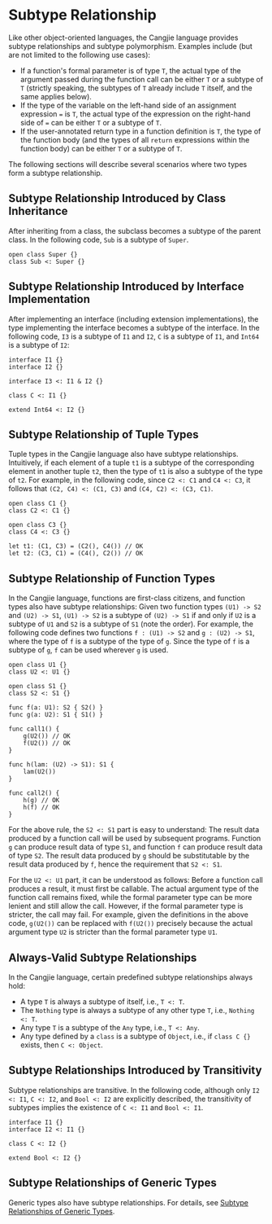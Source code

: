 # Subtype Relationship

Like other object-oriented languages, the Cangjie language provides subtype relationships and subtype polymorphism. Examples include (but are not limited to the following use cases):

- If a function's formal parameter is of type `T`, the actual type of the argument passed during the function call can be either `T` or a subtype of `T` (strictly speaking, the subtypes of `T` already include `T` itself, and the same applies below).
- If the type of the variable on the left-hand side of an assignment expression `=` is `T`, the actual type of the expression on the right-hand side of `=` can be either `T` or a subtype of `T`.
- If the user-annotated return type in a function definition is `T`, the type of the function body (and the types of all `return` expressions within the function body) can be either `T` or a subtype of `T`.

The following sections will describe several scenarios where two types form a subtype relationship.

## Subtype Relationship Introduced by Class Inheritance

After inheriting from a class, the subclass becomes a subtype of the parent class. In the following code, `Sub` is a subtype of `Super`.

<!-- compile -->

```cangjie
open class Super {}
class Sub <: Super {}
```

## Subtype Relationship Introduced by Interface Implementation

After implementing an interface (including extension implementations), the type implementing the interface becomes a subtype of the interface. In the following code, `I3` is a subtype of `I1` and `I2`, `C` is a subtype of `I1`, and `Int64` is a subtype of `I2`:

<!-- compile -->

```cangjie
interface I1 {}
interface I2 {}

interface I3 <: I1 & I2 {}

class C <: I1 {}

extend Int64 <: I2 {}
```

## Subtype Relationship of Tuple Types

Tuple types in the Cangjie language also have subtype relationships. Intuitively, if each element of a tuple `t1` is a subtype of the corresponding element in another tuple `t2`, then the type of `t1` is also a subtype of the type of `t2`. For example, in the following code, since `C2 <: C1` and `C4 <: C3`, it follows that `(C2, C4) <: (C1, C3)` and `(C4, C2) <: (C3, C1)`.

<!-- compile -->

```cangjie
open class C1 {}
class C2 <: C1 {}

open class C3 {}
class C4 <: C3 {}

let t1: (C1, C3) = (C2(), C4()) // OK
let t2: (C3, C1) = (C4(), C2()) // OK
```

## Subtype Relationship of Function Types

In the Cangjie language, functions are first-class citizens, and function types also have subtype relationships: Given two function types `(U1) -> S2` and `(U2) -> S1`, `(U1) -> S2` is a subtype of `(U2) -> S1` if and only if `U2` is a subtype of `U1` and `S2` is a subtype of `S1` (note the order). For example, the following code defines two functions `f : (U1) -> S2` and `g : (U2) -> S1`, where the type of `f` is a subtype of the type of `g`. Since the type of `f` is a subtype of `g`, `f` can be used wherever `g` is used.

<!-- compile -->

```cangjie
open class U1 {}
class U2 <: U1 {}

open class S1 {}
class S2 <: S1 {}

func f(a: U1): S2 { S2() }
func g(a: U2): S1 { S1() }

func call1() {
    g(U2()) // OK
    f(U2()) // OK
}

func h(lam: (U2) -> S1): S1 {
    lam(U2())
}

func call2() {
    h(g) // OK
    h(f) // OK
}
```

For the above rule, the `S2 <: S1` part is easy to understand: The result data produced by a function call will be used by subsequent programs. Function `g` can produce result data of type `S1`, and function `f` can produce result data of type `S2`. The result data produced by `g` should be substitutable by the result data produced by `f`, hence the requirement that `S2 <: S1`.

For the `U2 <: U1` part, it can be understood as follows: Before a function call produces a result, it must first be callable. The actual argument type of the function call remains fixed, while the formal parameter type can be more lenient and still allow the call. However, if the formal parameter type is stricter, the call may fail. For example, given the definitions in the above code, `g(U2())` can be replaced with `f(U2())` precisely because the actual argument type `U2` is stricter than the formal parameter type `U1`.

## Always-Valid Subtype Relationships

In the Cangjie language, certain predefined subtype relationships always hold:

- A type `T` is always a subtype of itself, i.e., `T <: T`.
- The `Nothing` type is always a subtype of any other type `T`, i.e., `Nothing <: T`.
- Any type `T` is a subtype of the `Any` type, i.e., `T <: Any`.
- Any type defined by a `class` is a subtype of `Object`, i.e., if `class C {}` exists, then `C <: Object`.

## Subtype Relationships Introduced by Transitivity

Subtype relationships are transitive. In the following code, although only `I2 <: I1`, `C <: I2`, and `Bool <: I2` are explicitly described, the transitivity of subtypes implies the existence of `C <: I1` and `Bool <: I1`.

<!-- compile -->

```cangjie
interface I1 {}
interface I2 <: I1 {}

class C <: I2 {}

extend Bool <: I2 {}
```

## Subtype Relationships of Generic Types

Generic types also have subtype relationships. For details, see [Subtype Relationships of Generic Types](../generic/generic_subtype.md).